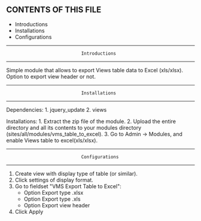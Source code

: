 CONTENTS OF THIS FILE
---------------------

 * Introductions
 * Installations
 * Configurations
 
--------------------------------------------------------------------------------
                                Introductions
--------------------------------------------------------------------------------
Simple module that allows to export Views table data to Excel (xls/xlsx).
Option to export view header or not.

--------------------------------------------------------------------------------
                                Installations
--------------------------------------------------------------------------------
Dependencies:
    1. jquery_update
    2. views
    
Installations:
    1. Extract the zip file of the module.
    2. Upload the entire directory and all its contents to your modules directory (sites/all/modules/vms_table_to_excel).
    3. Go to Admin -> Modules, and enable Views table to excel(xls/xlsx).

--------------------------------------------------------------------------------
                                Configurations
--------------------------------------------------------------------------------
1. Create view with display type of table (or similar).
2. Click settings of display format.
3. Go to fieldset "VMS Export Table to Excel":
    - Option Export type .xlsx
    - Option Export type .xls
    - Option Export view header
4. Click Apply 
